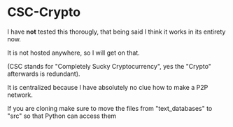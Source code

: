 # CSC-Crypto
I have **not** tested this thorougly, that being said I think it works in its entirety now.

It is not hosted anywhere, so I will get on that.

(CSC stands for "Completely Sucky Cryptocurrency", yes the "Crypto" afterwards is redundant).

It is centralized because I have absolutely no clue how to make a P2P network.

If you are cloning make sure to move the files from "text_databases" to "src" so that Python can access them
